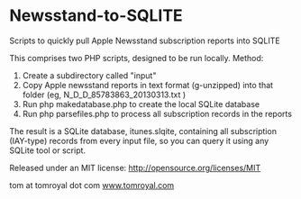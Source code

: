 # Newsstand-to-SQLITE

Scripts to quickly pull Apple Newsstand subscription reports into SQLITE

This comprises two PHP scripts, designed to be run locally. Method:

1) Create a subdirectory called "input"
2) Copy Apple newsstand reports in text format (g-unzipped) into that folder (eg, N_D_D_85783863_20130313.txt )
3) Run php makedatabase.php to create the local SQLite database
4) Run php parsefiles.php to process all subscription records in the reports

The result is a SQLite database, itunes.slqite, containing all subscription (IAY-type) records from every input file, so you can query it using any SQLite tool or script.

Released under an MIT license: http://opensource.org/licenses/MIT

tom at tomroyal dot com
www.tomroyal.com